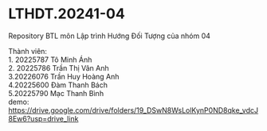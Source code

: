 # LTHDT.20241-04
Repository BTL môn Lập trình Hướng Đối Tượng của nhóm 04

Thành viên: <br />
1.<MSSV>  20225787	Tô Minh Ánh <br />
2.<MSSV>	20225786  Trần Thị Vân Anh <br /> 
3.20226076	  Trần Huy Hoàng Anh <br />
4.20225600	Đàm Thanh Bách <br />
5.20225790	Mạc Thanh Bình <br />
demo: https://drive.google.com/drive/folders/19_DSwN8WsLolKynP0ND8qke_vdcJ8Ew6?usp=drive_link
